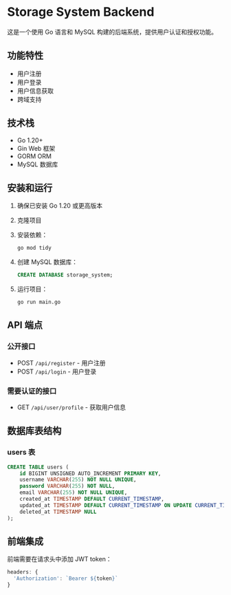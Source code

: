 # Storage System Backend

这是一个使用 Go 语言和 MySQL 构建的后端系统，提供用户认证和授权功能。

## 功能特性

- 用户注册
- 用户登录
- 用户信息获取
- 跨域支持

## 技术栈

- Go 1.20+
- Gin Web 框架
- GORM ORM
- MySQL 数据库

## 安装和运行

1. 确保已安装 Go 1.20 或更高版本
2. 克隆项目
3. 安装依赖：
   ```bash
   go mod tidy
   ```
4. 创建 MySQL 数据库：
   ```sql
   CREATE DATABASE storage_system;
   ```

5. 运行项目：
   ```bash
   go run main.go
   ```

## API 端点

### 公开接口

- POST `/api/register` - 用户注册
- POST `/api/login` - 用户登录

### 需要认证的接口

- GET `/api/user/profile` - 获取用户信息

## 数据库表结构

### users 表

```sql
CREATE TABLE users (
    id BIGINT UNSIGNED AUTO_INCREMENT PRIMARY KEY,
    username VARCHAR(255) NOT NULL UNIQUE,
    password VARCHAR(255) NOT NULL,
    email VARCHAR(255) NOT NULL UNIQUE,
    created_at TIMESTAMP DEFAULT CURRENT_TIMESTAMP,
    updated_at TIMESTAMP DEFAULT CURRENT_TIMESTAMP ON UPDATE CURRENT_TIMESTAMP,
    deleted_at TIMESTAMP NULL
);
```

## 前端集成

前端需要在请求头中添加 JWT token：

```javascript
headers: {
  'Authorization': `Bearer ${token}`
}
``` 
